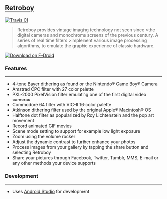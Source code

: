 ## <u>Retroboy</u>
[![Travis CI](https://travis-ci.org/mikljohansson/retroboy.svg?branch=master)](https://travis-ci.org/mikljohansson/retroboy)

>Retroboy provides vintage imaging technology not seen since >the digital cameras and monochrome screens of
>the previous century. A series of real time filters >implement various image processing algorithms, to 
>emulate the graphic experience of classic hardware.

[![Download on F-Droid](https://f-droid.org/wiki/images/0/06/F-Droid-button_get-it-on.png)](https://f-droid.org/packages/se.embargo.retroboy/)

### Features
------
* 4-tone Bayer dithering as found on the Nintendo® Game Boy® Camera
* Amstrad CPC filter with 27 color palette
* PXL-2000 PixelVision filter emulating one of the first digital video cameras
* Commodore 64 filter with VIC-II 16-color palette
* Atkinson dithering filter used by the original Apple® Macintosh® OS
* Halftone dot filter as popularized by Roy Lichtenstein and the pop art movement
* Record animated GIF movies
* Scene mode setting to support for example low light exposure
* Zoom using the volume rocker
* Adjust the dynamic contrast to further enhance your photos
* Process images from your gallery by tapping the share button and selecting Retroboy
* Share your pictures through Facebook, Twitter, Tumblr, MMS, E-mail or any other methods your device supports

### Development
------
* Uses [Android Studio](http://developer.android.com/tools/studio/index.html) for development
